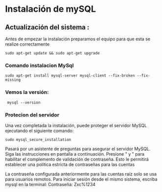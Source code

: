 # Instalación de mySQL
## Actualización del sistema :

Antes de empezar la instalación preparamos el equipo para que esta se realize correctamente
<pre><code>sudo apt-get update && sudo apt-get upgrade</code></pre>

### Comando instalacion MySql 
<pre><code>sudo apt-get install mysql-server mysql-client --fix-broken --fix-missing</code></pre>

### Vemos la versión:
<pre><code> mysql --version</code></pre>

### Protecion del servidor

Una vez completada la instalación, puede proteger el servidor MySQL ejecutando el siguiente comando:

<pre><code>sudo mysql_secure_installation</code></pre>

Pasará por un asistente de preguntas para asegurar el servidor MySQL. Siga las instrucciones en pantalla a continuación. Presione " y " para habilitar el complemento de validación de contraseña. Esto le permitirá establecer una política estricta de contraseñas para las cuentas

La contraseña configurada anteriormente para las cuentas raíz solo se usa para usuarios remotos. Para iniciar sesión desde el mismo sistema, escriba mysql en la terminal: Contraseña: Zxc%1234

